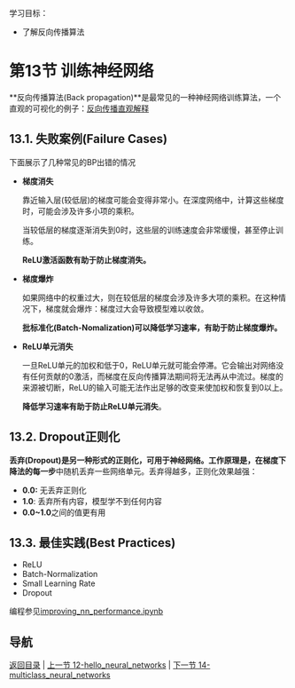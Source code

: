 学习目标：

- 了解反向传播算法

# 第13节 训练神经网络

**反向传播算法(Back propagation)**是最常见的一种神经网络训练算法，一个直观的可视化的例子：[反向传播直观解释](https://google-developers.appspot.com/machine-learning/crash-course/backprop-scroll/)

## 13.1. 失败案例(Failure Cases)

下面展示了几种常见的BP出错的情况

- **梯度消失**

  靠近输入层(较低层)的梯度可能会变得非常小。在深度网络中，计算这些梯度时，可能会涉及许多小项的乘积。

  当较低层的梯度逐渐消失到0时，这些层的训练速度会非常缓慢，甚至停止训练。

  **ReLU激活函数有助于防止梯度消失。**

- **梯度爆炸**

  如果网络中的权重过大，则在较低层的梯度会涉及许多大项的乘积。在这种情况下，梯度就会爆炸：梯度过大会导致模型难以收敛。

  **批标准化(Batch-Nomalization)可以降低学习速率，有助于防止梯度爆炸。**

- **ReLU单元消失**

  一旦ReLU单元的加权和低于0，ReLU单元就可能会停滞。它会输出对网络没有任何贡献的0激活，而梯度在反向传播算法期间将无法再从中流过。梯度的来源被切断，ReLU的输入可能无法作出足够的改变来使加权和恢复到0以上。

  **降低学习速率有助于防止ReLU单元消失**。

## 13.2. Dropout正则化

**丢弃(Dropout)**是另一种形式的正则化，可用于神经网络。工作原理是，在梯度下降法的**每一步**中随机丢弃一些网络单元。丢弃得越多，正则化效果越强：

- **0.0:** 无丢弃正则化
- **1.0**: 丢弃所有内容，模型学不到任何内容
- **0.0~1.0**之间的值更有用

## 13.3. 最佳实践(Best Practices)

- ReLU
- Batch-Normalization
- Small Learning Rate
- Dropout

编程参见[improving_nn_performance.ipynb](../code/improving_nn_performance.ipynb)

## 导航

 [返回目录](../README.md) | [上一节 12-hello_neural_networks](./12-hello_neural_networks.md) | [下一节 14-multiclass_neural_networks](./14-multiclass_neural_networks.md)